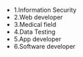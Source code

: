 * 1.Information Security 
* 2.Web developer
* 3.Medical field
* 4.Data Testing
* 5.App developer
* 6.Software developer
